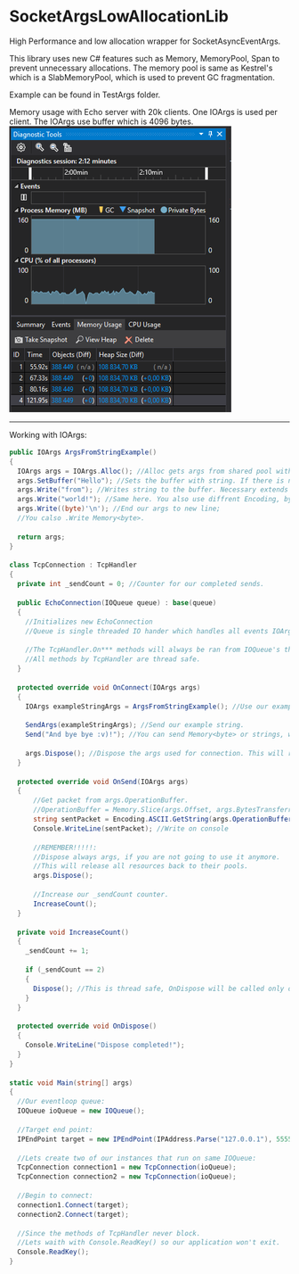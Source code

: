# SocketArgsLowAllocationLib
High Performance and low allocation wrapper for SocketAsyncEventArgs.

This library uses new C# features such as Memory<byte>, MemoryPool<byte>, Span<byte> to prevent unnecessary allocations.
The memory pool is same as Kestrel's which is a SlabMemoryPool, which is used to prevent GC fragmentation.

Example can be found in TestArgs folder.

Memory usage with Echo server with 20k clients.
One IOArgs is used per client. The IOArgs use buffer which is 4096 bytes.
![GitHub Logo](/images/diagnostics.png)

-------------


Working with IOArgs:
```cs
public IOArgs ArgsFromStringExample()
{
  IOArgs args = IOArgs.Alloc(); //Alloc gets args from shared pool with no buffer.
  args.SetBuffer("Hello"); //Sets the buffer with string. If there is no buffer, it will be taken from shared memory.
  args.Write("from"); //Writes string to the buffer. Necessary extends buffer size, by getting new buffer from pool.
  args.Write("world!"); //Same here. You also use diffrent Encoding, by giving Encoding parameter.
  args.Write((byte)'\n'); //End our args to new line;
  //You calso .Write Memory<byte>.
  
  return args;
}

class TcpConnection : TcpHandler
{
  private int _sendCount = 0; //Counter for our completed sends.

  public EchoConnection(IOQueue queue) : base(queue)
  {
    //Initializes new EchoConnection
    //Queue is single threaded IO hander which handles all events IOArgs submitted to it.
    
    //The TcpHandler.On*** methods will always be ran from IOQueue's thread.
    //All methods by TcpHandler are thread safe.
  }
  
  protected override void OnConnect(IOArgs args)
  {
    IOArgs exampleStringArgs = ArgsFromStringExample(); //Use our example method.
  
    SendArgs(exampleStringArgs); //Send our example string.
    Send("And bye bye :v)!"); //You can send Memory<byte> or strings, which will be copied to pooled buffer
  
    args.Dispose(); //Dispose the args used for connection. This will return resources to pools.
  }
  
  protected override void OnSend(IOArgs args)
  {
      //Get packet from args.OperationBuffer.
      //OperationBuffer = Memory.Slice(args.Offset, args.BytesTransferred)
      string sentPacket = Encoding.ASCII.GetString(args.OperationBuffer.Span); //Get string from span
      Console.WriteLine(sentPacket); //Write on console
      
      //REMEMBER!!!!!:
      //Dispose always args, if you are not going to use it anymore.
      //This will release all resources back to their pools.
      args.Dispose();
      
      //Increase our _sendCount counter.
      IncreaseCount();
  }
  
  private void IncreaseCount() 
  {
    _sendCount += 1;
    
    if (_sendCount == 2) 
    {
      Dispose(); //This is thread safe, OnDispose will be called only once.
    }
  }
  
  protected override void OnDispose()
  {
    Console.WriteLine("Dispose completed!");
  }
}

static void Main(string[] args)
{
  //Our eventloop queue:
  IOQueue ioQueue = new IOQueue();
  
  //Target end point:
  IPEndPoint target = new IPEndPoint(IPAddress.Parse("127.0.0.1"), 5555));
  
  //Lets create two of our instances that run on same IOQueue:
  TcpConnection connection1 = new TcpConnection(ioQueue);
  TcpConnection connection2 = new TcpConnection(ioQueue);
  
  //Begin to connect:
  connection1.Connect(target);
  connection2.Connect(target);
  
  //Since the methods of TcpHandler never block.
  //Lets waith with Console.ReadKey() so our application won't exit.
  Console.ReadKey();
}
```
